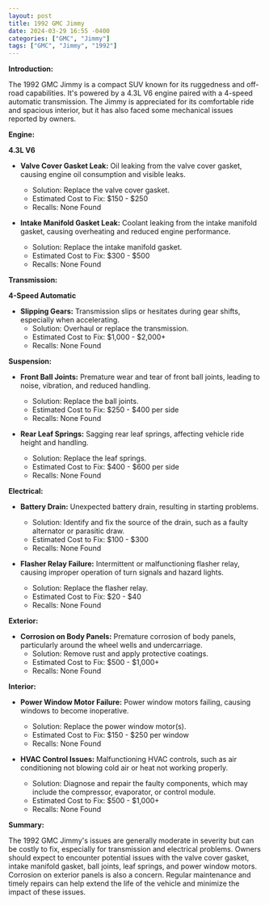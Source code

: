 ```yaml
---
layout: post
title: 1992 GMC Jimmy
date: 2024-03-29 16:55 -0400
categories: ["GMC", "Jimmy"]
tags: ["GMC", "Jimmy", "1992"]
---
```

**Introduction:**

The 1992 GMC Jimmy is a compact SUV known for its ruggedness and off-road capabilities. It's powered by a 4.3L V6 engine paired with a 4-speed automatic transmission. The Jimmy is appreciated for its comfortable ride and spacious interior, but it has also faced some mechanical issues reported by owners.

**Engine:**

**4.3L V6**

* **Valve Cover Gasket Leak:** Oil leaking from the valve cover gasket, causing engine oil consumption and visible leaks.
    * Solution: Replace the valve cover gasket.
    * Estimated Cost to Fix: $150 - $250
    * Recalls: None Found

* **Intake Manifold Gasket Leak:** Coolant leaking from the intake manifold gasket, causing overheating and reduced engine performance.
    * Solution: Replace the intake manifold gasket.
    * Estimated Cost to Fix: $300 - $500
    * Recalls: None Found

**Transmission:**

**4-Speed Automatic**

* **Slipping Gears:** Transmission slips or hesitates during gear shifts, especially when accelerating.
    * Solution: Overhaul or replace the transmission.
    * Estimated Cost to Fix: $1,000 - $2,000+
    * Recalls: None Found

**Suspension:**

* **Front Ball Joints:** Premature wear and tear of front ball joints, leading to noise, vibration, and reduced handling.
    * Solution: Replace the ball joints.
    * Estimated Cost to Fix: $250 - $400 per side
    * Recalls: None Found

* **Rear Leaf Springs:** Sagging rear leaf springs, affecting vehicle ride height and handling.
    * Solution: Replace the leaf springs.
    * Estimated Cost to Fix: $400 - $600 per side
    * Recalls: None Found

**Electrical:**

* **Battery Drain:** Unexpected battery drain, resulting in starting problems.
    * Solution: Identify and fix the source of the drain, such as a faulty alternator or parasitic draw.
    * Estimated Cost to Fix: $100 - $300
    * Recalls: None Found

* **Flasher Relay Failure:** Intermittent or malfunctioning flasher relay, causing improper operation of turn signals and hazard lights.
    * Solution: Replace the flasher relay.
    * Estimated Cost to Fix: $20 - $40
    * Recalls: None Found

**Exterior:**

* **Corrosion on Body Panels:** Premature corrosion of body panels, particularly around the wheel wells and undercarriage.
    * Solution: Remove rust and apply protective coatings.
    * Estimated Cost to Fix: $500 - $1,000+
    * Recalls: None Found

**Interior:**

* **Power Window Motor Failure:** Power window motors failing, causing windows to become inoperative.
    * Solution: Replace the power window motor(s).
    * Estimated Cost to Fix: $150 - $250 per window
    * Recalls: None Found

* **HVAC Control Issues:** Malfunctioning HVAC controls, such as air conditioning not blowing cold air or heat not working properly.
    * Solution: Diagnose and repair the faulty components, which may include the compressor, evaporator, or control module.
    * Estimated Cost to Fix: $500 - $1,000+
    * Recalls: None Found

**Summary:**

The 1992 GMC Jimmy's issues are generally moderate in severity but can be costly to fix, especially for transmission and electrical problems. Owners should expect to encounter potential issues with the valve cover gasket, intake manifold gasket, ball joints, leaf springs, and power window motors. Corrosion on exterior panels is also a concern. Regular maintenance and timely repairs can help extend the life of the vehicle and minimize the impact of these issues.
